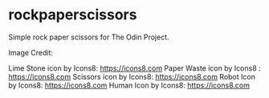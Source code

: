 # rockpaperscissors

Simple rock paper scissors for The Odin Project.

Image Credit:

Lime Stone icon by Icons8: https://icons8.com
Paper Waste icon by Icons8 : https://icons8.com
Scissors icon by Icons8: https://icons8.com
Robot Icon by Icons8: https://icons8.com
Human Icon by Icons8: https://icons8.com
